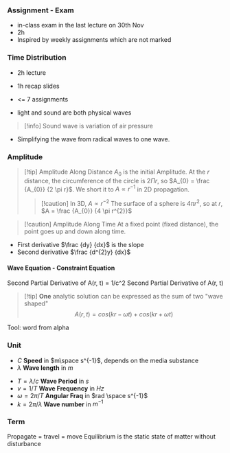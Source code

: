 ### Assignment - Exam
- in-class exam in the last lecture on 30th Nov
- 2h
- Inspired by weekly assignments which are not marked
### Time Distribution
- 2h lecture
- 1h recap slides
- <= 7 assignments


- light and sound are both physical waves

>[!info] Sound wave is variation of air pressure

- Simplifying the wave from radical waves to one wave.

### Amplitude

>[!tip] Amplitude Along Distance
>$A_{0}$ is the initial Amplitude. At the $r$ distance, the circumference of the circle is $2 \Pi r$, so $A_{0} = \frac {A_{0}} {2 \pi r}$. We short it to $A \propto r^{-1}$ in 2D propagation.
>>[!caution] In 3D,  $A \propto r^{-2}$
>>The surface of a sphere is $4 \pi r^{2}$, so at $r$, $A = \frac {A_{0}} {4 \pi r^{2}}$
 
>[!caution] Amplitude Along Time
>At a fixed point (fixed distance), the point goes up and down along time. 

* First derivative $\frac {dy} {dx}$ is the slope
* Second derivative $\frac {d^{2}y} {dx}$

#### Wave Equation - Constraint Equation

Second Partial Derivative of A(r, t) = 1/c^2 Second Partial Derivative of A(r, t)

>[!tip] **One** analytic solution can be expressed as the sum of two "wave shaped"
>$$
>A(r, t) = cos(kr-\omega t) + cos(kr+\omega t)
>$$

Tool: word from alpha

### Unit
- $C$ **Speed** in $m\space s^{-1}$, depends on the media substance
- $\lambda$ **Wave length** in $m$
* $T = \lambda / c$ **Wave Period** in $s$
* $v = 1/T$ **Wave Frequency** in $Hz$
* $\omega=2\pi / T$ **Angular Fraq** in $rad \space s^{-1}$
* $k = 2\pi / \lambda$ **Wave number** in $m^{-1}$

### Term
Propagate = travel = move
Equilibrium is the static state of matter without disturbance 
